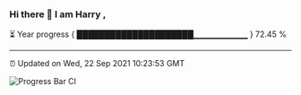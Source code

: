### Hi there 👋 I am Harry , 

⏳ Year progress { █████████████████████▁▁▁▁▁▁▁▁▁ } 72.45 %

---

⏰ Updated on Wed, 22 Sep 2021 10:23:53 GMT

![Progress Bar CI](https://github.com/duykhang68/duykhang68/workflows/Progress%20Bar%20CI/badge.svg)
